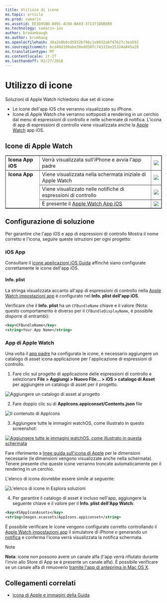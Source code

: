 ```yaml
---
title: Utilizzo di icone
ms.topic: article
ms.prod: xamarin
ms.assetid: EE3D45BD-8091-4C04-BA83-371371D8BEB9
ms.technology: xamarin-ios
author: bradumbaugh
ms.author: brumbaug
ms.openlocfilehash: 38a2e8b8cd5932bf96c1e0032a6f47627c3ea592
ms.sourcegitcommit: 6cd40d190abe38edd50fc74331be15324a845a28
ms.translationtype: MT
ms.contentlocale: it-IT
ms.lasthandoff: 02/27/2018
---
```

# <a name="working-with-icons"></a>Utilizzo di icone

Soluzioni di Apple Watch richiedono due set di icone:

* Le icone dell'app iOS che verranno visualizzato su iPhone.
* Icone di Apple Watch che verranno sottoposti a rendering in un cerchio dal menu di espressioni di controllo e nelle schermate di notifica. L'icona di app di espressioni di controllo viene visualizzata anche la [Apple Watch](~/ios/watchos/app-fundamentals/settings.md) app iOS.

## <a name="apple-watch-icons"></a>Icone di Apple Watch

<table align="center" border="1" cellpadding="1" cellspacing="1">
    <tr>
      <td valign="top">
        <b>Icona App iOS</b>
      </td>
      <td valign="top">
Verrà visualizzata sull'iPhone e avvia l'app padre </td>
      <td>
        <img src="icons-images/icon-ios.png" class="tableimg">
      </td>
    </tr>
    <tr>
      <td valign="top" rowspan="3">
        <b>Icona App</b>
      </td>
      <td valign="top">
Viene visualizzata nella schermata iniziale di Apple Watch </td>
      <td>
        <img src="icons-images/icon-home.png" class="tableimg" />
      </td>
    </tr>
    <tr>
      <td valign="top">
Viene visualizzato nelle notifiche di espressioni di controllo </td>
      <td>
        <img src="icons-images/notification-icon.png" class="tableimg" />
      </td>
    </tr>
    <tr>
      <td valign="top">
È presente il <a href="~/ios/watchos/app-fundamentals/settings.md">Apple Watch App iOS</a>
      </td>
      <td>
        <a href="icons-images/watch-app.png">
          <img src="icons-images/watch-app-sml.png" class="tableimg">
        </a>
      </td>
    </tr>
    <tbody>
</table>



## <a name="configuring-your-solution"></a>Configurazione di soluzione

Per garantire che l'app iOS e app di espressioni di controllo Mostra il nome corretto e l'icona, seguire queste istruzioni per ogni progetto:

### <a name="ios-app"></a>iOS App

Consultare il [icone applicazioni iOS Guida](~/ios/app-fundamentals/images-icons/app-icons.md) affinché siano configurate correttamente le icone dell'app iOS.

#### <a name="infoplist"></a>Info. plist

La stringa visualizzata accanto all'app di espressioni di controllo nella [Apple Watch impostazioni app](~/ios/watchos/app-fundamentals/settings.md) è configurato nel **Info. plist dell'app iOS**.

Verificare che il **Info. plist** ha un `CFBundleName` chiave e il valore (Nota: questo comportamento è diverso per il `CFBundleDisplayName`, è possibile disporre di entrambi):

```xml
<key>CFBundleName</key>
<string>Your App Name</string>
```

### <a name="apple-watch-app"></a>App di Apple Watch

Una volta il [app padre](~/ios/watchos/app-fundamentals/parent-app.md) ha configurato le icone, è necessario aggiungere un catalogo di asset icona applicazione per l'applicazione di espressioni di controllo.

1. Fare clic sul progetto di applicazione delle espressioni di controllo e selezionare **File > Aggiungi > Nuovo File... > iOS > catalogo di Asset** per aggiungere un catalogo di asset per il progetto.

 ![](icons-images/newasset.png "Aggiungere un catalogo di asset al progetto")

2. Fare doppio clic su di **AppIcons.appiconset/Contents.json** file

  ![](icons-images/xcassets-iconset-sml.png "Il contenuto di AppIcons")

3. Aggiungere tutte le immagini watchOS, come illustrato in questo screenshot:

  [ ![](icons-images/appicons-sml.png "Aggiungere tutte le immagini watchOS, come illustrato in questa schermata")](icons-images/appicons.png)

  Fare riferimento a [linee guida sull'icona di Apple](https://developer.apple.com/library/prerelease/ios/documentation/UserExperience/Conceptual/WatchHumanInterfaceGuidelines/IconandImageSizes.html) per le dimensioni necessarie (le dimensioni vengono visualizzate anche nella schermata). Tenere presente che queste icone verranno troncate automaticamente per il rendering in un cerchio.

  L'elenco di icona dovrebbe essere simile al seguente:

  ![](icons-images/xcassets-complete-sml.png "L'elenco di icone in Esplora soluzioni")

4. Per garantire il catalogo di asset è incluso nell'app, aggiungere la seguente chiave e il valore per il **Info. plist dell'App Watch**:

```xml
<key>XSAppIconAssets</key>
<string>Images.xcassets/AppIcons.appiconset</string>
```

È possibile verificare le icone vengono configurate corretto controllando il [Apple Watch impostazioni app](~/ios/watchos/app-fundamentals/settings.md) il simulatore di iPhone o generando un [notifica](~/ios/watchos/platform/notifications.md) e conferma l'icona verrà visualizzata la notifica schermata.

> [!NOTE]
> **Nota**: icone non possono avere un canale alfa (l'app verrà rifiutato durante l'invio allo Store di App se è presente un canale alfa). È possibile verificare se un canale alfa di rimuoverlo [tramite l'app di anteprima in Mac OS X](~/ios/watchos/troubleshooting.md#noalpha).


## <a name="related-links"></a>Collegamenti correlati

- [Icona di Apple e immagini della Guida](https://developer.apple.com/library/prerelease/ios/documentation/UserExperience/Conceptual/WatchHumanInterfaceGuidelines/IconandImageSizes.html)
